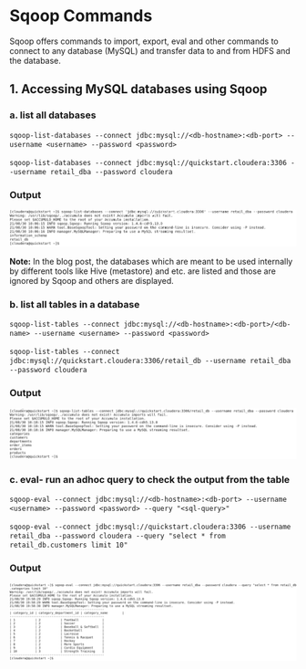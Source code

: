 # **Sqoop Commands**

Sqoop offers commands to import, export, eval and other commands to connect to any database (MySQL) and transfer data to and from HDFS and the database.

## **1. Accessing MySQL databases using Sqoop**

### **a. list all databases**

    sqoop-list-databases --connect jdbc:mysql://<db-hostname>:<db-port> --username <username> --password <password>

    sqoop-list-databases --connect jdbc:mysql://quickstart.cloudera:3306 --username retail_dba --password cloudera

### **Output**

![sqoop-list-databases](./sqoopoutput/sqoop_list_all_databases.png)

**Note:** In the blog post, the databases which are meant to be used internally by different tools like Hive (metastore) and etc. are listed and those are ignored by Sqoop and others are displayed.

### **b. list all tables in a database**

    sqoop-list-tables --connect jdbc:mysql://<db-hostname>:<db-port>/<db-name> --username <username> --password <password>

    sqoop-list-tables --connect jdbc:mysql://quickstart.cloudera:3306/retail_db --username retail_dba --password cloudera

### **Output**

![sqoop-list-tables](./sqoopoutput/sqoop_list_all_tables.png)

### **c. eval- run an adhoc query to check the output from the table**

    sqoop-eval --connect jdbc:mysql://<db-hostname>:<db-port> --username <username> --password <password> --query "<sql-query>"

    sqoop-eval --connect jdbc:mysql://quickstart.cloudera:3306 --username retail_dba --password cloudera --query "select * from retail_db.customers limit 10"

### **Output**

![sqoop-eval](./sqoopoutput/sqoop_eval.png)
